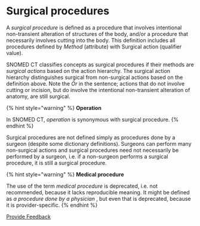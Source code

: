 # Surgical procedures

A _surgical procedure_ is defined as a procedure that involves intentional non-transient alteration of structures of the body, and/or a procedure that necessarily involves cutting into the body. This definition includes all procedures defined by _Method_ (attribute) with Surgical action (qualifier value).

SNOMED CT classifies concepts as surgical procedures if their methods are _surgical actions_ based on the action hierarchy. The surgical action hierarchy distinguishes surgical from non-surgical actions based on the definition above. Note the _Or_ in the sentence; actions that do not involve cutting or incision, but do involve the intentional non-transient alteration of anatomy, are still surgical.

{% hint style="warning" %}
**Operation**

In SNOMED CT, _operation_ is synonymous with surgical procedure.
{% endhint %}

Surgical procedures are not defined simply as procedures done by a surgeon (despite some dictionary definitions). Surgeons can perform many non-surgical actions and surgical procedures need not necessarily be performed by a surgeon, i.e. if a non-surgeon performs a surgical procedure, it is still a surgical procedure.

{% hint style="warning" %}
**Medical procedure**

The use of the term _medical procedure_ is deprecated, i.e. not recommended, because it lacks reproducible meaning. It might be defined as _a procedure done by a physician_ , but even that is deprecated, because it is provider-specific.
{% endhint %}

<a href="https://docs.google.com/forms/d/e/1FAIpQLScTmbZIf0UEQwYDkY27EEWBkaiYkHSbR0_9DmFrMLXoQLyL7Q/viewform?usp=pp_url&#x26;entry.1767247133=SCT+Editorial+Guide&#x26;entry.670899847=Surgical%20procedures" class="button primary">Provide Feedback</a>
